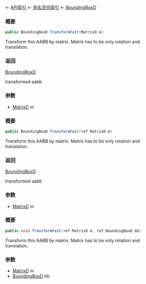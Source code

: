 ← [API索引](Api-Index) ← [命名空间索引](Namespace-Index) ← [BoundingBoxD](VRageMath.BoundingBoxD)

### 概要

```csharp
public BoundingBoxD TransformFast(MatrixD m)
```

Transform this AABB by matrix. Matrix has to be only rotation and translation.

### 返回

[BoundingBoxD](VRageMath.BoundingBoxD)

transformed aabb

### 参数

* [MatrixD](VRageMath.MatrixD) m
### 概要

```csharp
public BoundingBoxD TransformFast(ref MatrixD m)
```

Transform this AABB by matrix. Matrix has to be only rotation and translation.

### 返回

[BoundingBoxD](VRageMath.BoundingBoxD)

transformed aabb

### 参数

* [MatrixD](VRageMath.MatrixD) m
### 概要

```csharp
public void TransformFast(ref MatrixD m, ref BoundingBoxD bb)
```

Transform this AABB by matrix. Matrix has to be only rotation and translation.

### 参数

* [MatrixD](VRageMath.MatrixD) m
* [BoundingBoxD](VRageMath.BoundingBoxD) bb
